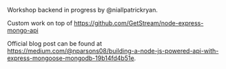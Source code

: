 Workshop backend in progress by @niallpatrickryan. 

Custom work on top of https://github.com/GetStream/node-express-mongo-api

Official blog post can be found at https://medium.com/@nparsons08/building-a-node-js-powered-api-with-express-mongoose-mongodb-19b14fd4b51e.
